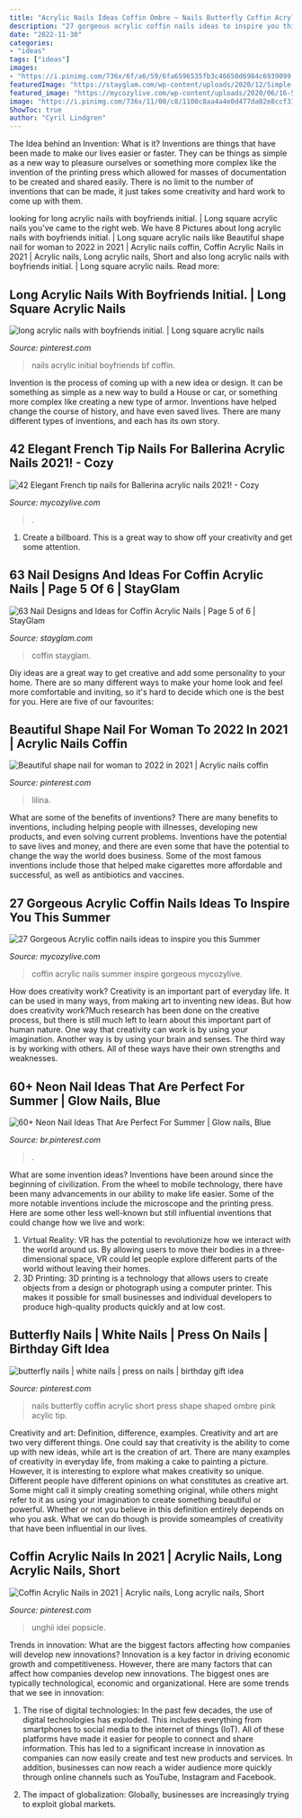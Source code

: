 ```yaml
---
title: "Acrylic Nails Ideas Coffin Ombre ~ Nails Butterfly Coffin Acrylic Short Press Shape Shaped Ombre Pink Acylic Tip"
description: "27 gorgeous acrylic coffin nails ideas to inspire you this summer"
date: "2022-11-30"
categories:
- "ideas"
tags: ["ideas"]
images:
- "https://i.pinimg.com/736x/6f/a6/59/6fa6596535fb3c46650d6984c6939099.jpg"
featuredImage: "https://stayglam.com/wp-content/uploads/2020/12/Simple-Nude-Coffin-Nails.jpg"
featured_image: "https://mycozylive.com/wp-content/uploads/2020/06/16-5.jpg"
image: "https://i.pinimg.com/736x/11/00/c8/1100c8aa4a4e0d477da02e8ccf31534f.jpg"
ShowToc: true
author: "Cyril Lindgren"
---
```



The Idea behind an Invention: What is it?
Inventions are things that have been made to make our lives easier or faster. They can be things as simple as a new way to pleasure ourselves or something more complex like the invention of the printing press which allowed for masses of documentation to be created and shared easily. There is no limit to the number of inventions that can be made, it just takes some creativity and hard work to come up with them.

	

		
looking for long acrylic nails with boyfriends initial. | Long square acrylic nails you've came to the right web. We have 8 Pictures about long acrylic nails with boyfriends initial. | Long square acrylic nails like Beautiful shape nail for woman to 2022 in 2021 | Acrylic nails coffin, Coffin Acrylic Nails in 2021 | Acrylic nails, Long acrylic nails, Short and also long acrylic nails with boyfriends initial. | Long square acrylic nails. Read more:
		
    
## Long Acrylic Nails With Boyfriends Initial. | Long Square Acrylic Nails

<img loading=lazy src="https://i.pinimg.com/736x/86/bf/30/86bf3043c5ff4baae1315b6199a4a401.jpg" onerror="this.onerror=null;this.src='https://tse4.mm.bing.net/th?id=OIP.gCB6NrSxg0YekiqxepJzzQHaOs&amp;pid=15.1';" alt="long acrylic nails with boyfriends initial. | Long square acrylic nails">

_Source: pinterest.com_

>nails acrylic initial boyfriends bf coffin. 

	

Invention is the process of coming up with a new idea or design. It can be something as simple as a new way to build a House or car, or something more complex like creating a new type of armor. Inventions have helped change the course of history, and have even saved lives. There are many different types of inventions, and each has its own story.

    
## 42 Elegant French Tip Nails For Ballerina Acrylic Nails 2021! - Cozy

<img loading=lazy src="https://mycozylive.com/wp-content/uploads/2021/03/39.png" onerror="this.onerror=null;this.src='https://tse2.mm.bing.net/th?id=OIP.LjeVZim8wBzmBVNgq-Li-QHaKY&amp;pid=15.1';" alt="42 Elegant French tip nails for Ballerina acrylic nails 2021! - Cozy">

_Source: mycozylive.com_

>. 

	

1. Create a billboard. This is a great way to show off your creativity and get some attention.

    
## 63 Nail Designs And Ideas For Coffin Acrylic Nails | Page 5 Of 6 | StayGlam

<img loading=lazy src="https://stayglam.com/wp-content/uploads/2020/12/Simple-Nude-Coffin-Nails.jpg" onerror="this.onerror=null;this.src='https://tse1.mm.bing.net/th?id=OIP.eCooKAj1FkR2ljx3kfGkBgHaLH&amp;pid=15.1';" alt="63 Nail Designs and Ideas for Coffin Acrylic Nails | Page 5 of 6 | StayGlam">

_Source: stayglam.com_

>coffin stayglam. 

	

Diy ideas are a great way to get creative and add some personality to your home. There are so many different ways to make your home look and feel more comfortable and inviting, so it's hard to decide which one is the best for you. Here are five of our favourites:

    
## Beautiful Shape Nail For Woman To 2022 In 2021 | Acrylic Nails Coffin

<img loading=lazy src="https://i.pinimg.com/736x/d3/66/1b/d3661b647783c2a2f35fe87b9c7739a8.jpg" onerror="this.onerror=null;this.src='https://tse4.mm.bing.net/th?id=OIP.N5xfhfieg9H01ghGla1OHgHaHF&amp;pid=15.1';" alt="Beautiful shape nail for woman to 2022 in 2021 | Acrylic nails coffin">

_Source: pinterest.com_

>lilina. 

	

What are some of the benefits of inventions?
There are many benefits to inventions, including helping people with illnesses, developing new products, and even solving current problems. Inventions have the potential to save lives and money, and there are even some that have the potential to change the way the world does business. Some of the most famous inventions include those that helped make cigarettes more affordable and successful, as well as antibiotics and vaccines.

    
## 27 Gorgeous Acrylic Coffin Nails Ideas To Inspire You This Summer

<img loading=lazy src="https://mycozylive.com/wp-content/uploads/2020/06/16-5.jpg" onerror="this.onerror=null;this.src='https://tse1.mm.bing.net/th?id=OIP.5SFhewx4mGxozn0bI0cZkQHaKO&amp;pid=15.1';" alt="27 Gorgeous Acrylic coffin nails ideas to inspire you this Summer">

_Source: mycozylive.com_

>coffin acrylic nails summer inspire gorgeous mycozylive. 

	

How does creativity work?
Creativity is an important part of everyday life. It can be used in many ways, from making art to inventing new ideas. But how does creativity work?Much research has been done on the creative process, but there is still much left to learn about this important part of human nature. One way that creativity can work is by using your imagination. Another way is by using your brain and senses. The third way is by working with others. All of these ways have their own strengths and weaknesses.

    
## 60+ Neon Nail Ideas That Are Perfect For Summer | Glow Nails, Blue

<img loading=lazy src="https://i.pinimg.com/736x/11/00/c8/1100c8aa4a4e0d477da02e8ccf31534f.jpg" onerror="this.onerror=null;this.src='https://tse4.mm.bing.net/th?id=OIP.t5VJdeXSJNl1pTo3rM_OwAHaHZ&amp;pid=15.1';" alt="60+ Neon Nail Ideas That Are Perfect For Summer | Glow nails, Blue">

_Source: br.pinterest.com_

>. 

	

What are some invention ideas?
Inventions have been around since the beginning of civilization. From the wheel to mobile technology, there have been many advancements in our ability to make life easier. Some of the more notable inventions include the microscope and the printing press. Here are some other less well-known but still influential inventions that could change how we live and work:
1) Virtual Reality: VR has the potential to revolutionize how we interact with the world around us. By allowing users to move their bodies in a three-dimensional space, VR could let people explore different parts of the world without leaving their homes.
2) 3D Printing: 3D printing is a technology that allows users to create objects from a design or photograph using a computer printer. This makes it possible for small businesses and individual developers to produce high-quality products quickly and at low cost.

    
## Butterfly Nails | White Nails | Press On Nails | Birthday Gift Idea

<img loading=lazy src="https://i.pinimg.com/736x/6f/a6/59/6fa6596535fb3c46650d6984c6939099.jpg" onerror="this.onerror=null;this.src='https://tse3.mm.bing.net/th?id=OIP.pJRlPEp47fPcwdVBO4HZ6wHaJ3&amp;pid=15.1';" alt="butterfly nails | white nails | press on nails | birthday gift idea">

_Source: pinterest.com_

>nails butterfly coffin acrylic short press shape shaped ombre pink acylic tip. 

	

Creativity and art: Definition, difference, examples.
Creativity and art are two very different things. One could say that creativity is the ability to come up with new ideas, while art is the creation of art. There are many examples of creativity in everyday life, from making a cake to painting a picture. However, it is interesting to explore what makes creativity so unique.
Different people have different opinions on what constitutes as creative art. Some might call it simply creating something original, while others might refer to it as using your imagination to create something beautiful or powerful. Whether or not you believe in this definition entirely depends on who you ask. What we can do though is provide someamples of creativity that have been influential in our lives.

    
## Coffin Acrylic Nails In 2021 | Acrylic Nails, Long Acrylic Nails, Short

<img loading=lazy src="https://i.pinimg.com/736x/90/e2/f0/90e2f0115a2fdaee886777b452e092d3.jpg" onerror="this.onerror=null;this.src='https://tse4.mm.bing.net/th?id=OIP.QWd7hub9ndALrqxZ2YNIFgAAAA&amp;pid=15.1';" alt="Coffin Acrylic Nails in 2021 | Acrylic nails, Long acrylic nails, Short">

_Source: pinterest.com_

>unghii idei popsicle. 

	

Trends in innovation: What are the biggest factors affecting how companies will develop new innovations?
Innovation is a key factor in driving economic growth and competitiveness. However, there are many factors that can affect how companies develop new innovations. The biggest ones are typically technological, economic and organizational. Here are some trends that we see in innovation:
1. The rise of digital technologies: In the past few decades, the use of digital technologies has exploded. This includes everything from smartphones to social media to the internet of things (IoT). All of these platforms have made it easier for people to connect and share information. This has led to a significant increase in innovation as companies can now easily create and test new products and services. In addition, businesses can now reach a wider audience more quickly through online channels such as YouTube, Instagram and Facebook.

2. The impact of globalization: Globally, businesses are increasingly trying to exploit global markets.

